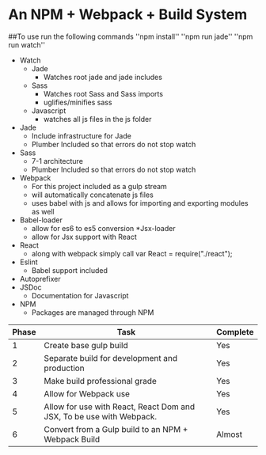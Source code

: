 # An NPM + Webpack + Build System

##To use run the following commands
''npm install''
''npm run jade''
''npm run watch''

* Watch
  * Jade
    * Watches root jade and jade includes
  * Sass
    * Watches root Sass and Sass imports
    * uglifies/minifies sass
  * Javascript
    * watches all js files in the js folder
* Jade
  * Include infrastructure for Jade
  * Plumber Included so that errors do not stop watch
* Sass
  * 7-1 architecture
  * Plumber Included so that errors do not stop watch
* Webpack
  * For this project included as a gulp stream
  * will automatically concatenate js files
  * uses babel with js and allows for importing and exporting modules as well
* Babel-loader
  * allow for es6 to es5 conversion
*Jsx-loader
  * allow for Jsx support with React
* React
  * along with webpack simply call var React = require("./react");
* Eslint
    * Babel support included
* Autoprefixer
* JSDoc
  * Documentation for Javascript
* NPM
  * Packages are managed through NPM



| Phase  | Task                                                                 | Complete |
|--------|----------------------------------------------------------------------|----------|
| 1      | Create base gulp build                                               | Yes      |
| 2      | Separate build for development and production                        | Yes      |
| 3      | Make build professional grade                                        | Yes      |
| 4      | Allow for Webpack use                                                | Yes      |
| 5      | Allow for use with React, React Dom and JSX, To be use with Webpack. | Yes      |
| 6      | Convert from a Gulp build to an NPM + Webpack Build                  | Almost   |
